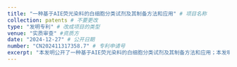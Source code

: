 ```yaml
---
title: "一种基于AIE荧光染料的白细胞分类试剂及其制备方法和应用" # 项目名称
collection: patents # 不要更改
type: "发明专利" # 改成项目的类型
venue: "实质审查" #资质方
date: "2024-12-27" # 公开日期
number: "CN202411317358.7" # 专利申请号
excerpt: "本发明公开了一种基于AIE荧光染料的白细胞分类试剂及其制备方法和应用；本发明的白细胞分类试剂包括以下组分：AIE荧光染料、表面活性剂、芳香族有机酸和水；其中，所述表面活性剂包括质量比为0.5～5：1的非离子表面活性剂和阳离子表面活性剂，或质量比为0.5～20：1的非离子表面活性剂和阴离子表面活性剂。本发明的白细胞分类试剂兼具红细胞裂解功能和白细胞荧光染色功能，并具有良好的储存稳定性，仅采用单一试剂即可实现对血液样本的预处理，极大地简化了白细胞分类与计数分析的血液试样预处理操作流程，有效减少了测试误差，提高检测结果的可靠性。"
---
```



